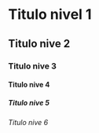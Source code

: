 # Titulo nivel 1
## Titulo nive 2
### Titulo nive 3
#### Titulo nive 4
##### Titulo nive 5
###### Titulo nive 6
